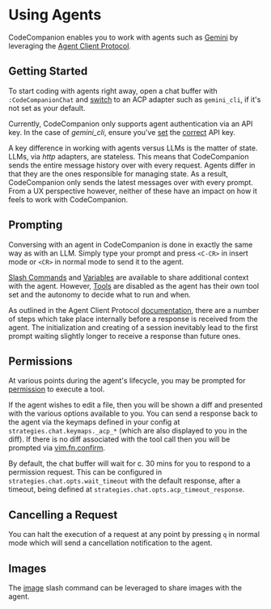 # Using Agents

CodeCompanion enables you to work with agents such as [Gemini](https://github.com/google-gemini/gemini-cli) by leveraging the [Agent Client Protocol](https://agentclientprotocol.com).

## Getting Started

To start coding with agents right away, open a chat buffer with `:CodeCompanionChat` and [switch](/usage/chat-buffer/#changing-adapter) to an ACP adapter such as `gemini_cli`, if it's not set as your default.

Currently, CodeCompanion only supports agent authentication via an API key. In the case of _gemini_cli_, ensure you've [set](/configuration/adapters.html#setting-an-api-key) the [correct](https://github.com/olimorris/codecompanion.nvim/blob/main/lua/codecompanion/adapters/acp/gemini_cli.lua#L31) API key.

A key difference in working with agents versus LLMs is the matter of state. LLMs, via _http_ adapters, are stateless. This means that CodeCompanion sends the entire message history over with every request. Agents differ in that they are the ones responsible for managing state. As a result, CodeCompanion only sends the latest messages over with every prompt. From a UX perspective however, neither of these have an impact on how it feels to work with CodeCompanion.

## Prompting

Conversing with an agent in CodeCompanion is done in exactly the same way as with an LLM. Simply type your prompt and press `<C-CR>` in insert mode or `<CR>` in normal mode to send it to the agent.

[Slash Commands](/usage/chat-buffer/slash-commands) and [Variables](/usage/chat-buffer/variables) are available to share additional context with the agent. However, [Tools](/usage/chat-buffer/tools) are disabled as the agent has their own tool set and the autonomy to decide what to run and when.

As outlined in the Agent Client Protocol [documentation](https://agentclientprotocol.com/protocol/initialization), there are a number of steps which take place internally before a response is received from the agent. The initialization and creating of a session inevitably lead to the first prompt waiting slightly longer to receive a response than future ones.

## Permissions

At various points during the agent's lifecycle, you may be prompted for [permission](https://agentclientprotocol.com/protocol/schema#session%2Frequest-permission) to execute a tool.

If the agent wishes to edit a file, then you will be shown a diff and presented with the various options available to you. You can send a response back to the agent via the keymaps defined in your config at `strategies.chat.keymaps._acp_*` (which are also displayed to you in the diff). If there is no diff associated with the tool call then you will be prompted via [vim.fn.confirm](https://neovim.io/doc/user/editing.html#_6.-dialogs).

By default, the chat buffer will wait for c. 30 mins for you to respond to a permission request. This can be configured in `strategies.chat.opts.wait_timeout` with the default response, after a timeout, being defined at `strategies.chat.opts.acp_timeout_response`.

## Cancelling a Request

You can halt the execution of a request at any point by pressing `q` in normal mode which will send a cancellation notification to the agent.

## Images

The [image](/usage/chat-buffer/slash-commands.html#image) slash command can be leveraged to share images with the agent.
